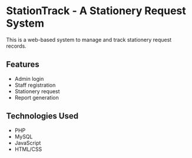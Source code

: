 # StationTrack - A Stationery Request System 

This is a web-based system to manage and track stationery request records.

## Features
- Admin login
- Staff registration
- Stationery request
- Report generation

## Technologies Used
- PHP
- MySQL
- JavaScript
- HTML/CSS
